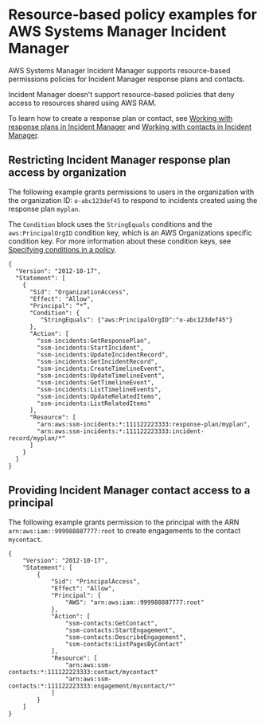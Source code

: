 # Resource\-based policy examples for AWS Systems Manager Incident Manager<a name="security_iam_resource-based-policy-examples"></a>

AWS Systems Manager Incident Manager supports resource\-based permissions policies for Incident Manager response plans and contacts\.

Incident Manager doesn't support resource\-based policies that deny access to resources shared using AWS RAM\.

To learn how to create a response plan or contact, see [Working with response plans in Incident Manager](response-plans.md) and [Working with contacts in Incident Manager](contacts.md)\.

## Restricting Incident Manager response plan access by organization<a name="security_iam_resource-based-policy-examples-restrict-response-plan-by-org"></a>

The following example grants permissions to users in the organization with the organization ID: `o-abc123def45` to respond to incidents created using the response plan `myplan`\.

The `Condition` block uses the `StringEquals` conditions and the `aws:PrincipalOrgID` condition key, which is an AWS Organizations specific condition key\. For more information about these condition keys, see [Specifying conditions in a policy](https://docs.aws.amazon.com/AmazonS3/latest/dev/amazon-s3-policy-keys.html)\. 

```
{
  "Version": "2012-10-17",
  "Statement": [
    {
      "Sid": "OrganizationAccess",
      "Effect": "Allow", 
      "Principal": “*”,
      "Condition": {
         "StringEquals": {"aws:PrincipalOrgID":"o-abc123def45"}
      },
      "Action": [
        "ssm-incidents:GetResponsePlan",
        "ssm-incidents:StartIncident",
        "ssm-incidents:UpdateIncidentRecord",
        "ssm-incidents:GetIncidentRecord",
        "ssm-incidents:CreateTimelineEvent",
        "ssm-incidents:UpdateTimelineEvent",
        "ssm-incidents:GetTimelineEvent",
        "ssm-incidents:ListTimelineEvents",
        "ssm-incidents:UpdateRelatedItems",
        "ssm-incidents:ListRelatedItems"
      ],
      "Resource": [
        "arn:aws:ssm-incidents:*:111122223333:response-plan/myplan",
        "arn:aws:ssm-incidents:*:111122223333:incident-record/myplan/*"
      ]
    }
  ]
}
```

## Providing Incident Manager contact access to a principal<a name="security_iam_resource-based-policy-examples-provide-contact-access-to-principal"></a>

The following example grants permission to the principal with the ARN `arn:aws:iam::999988887777:root` to create engagements to the contact `mycontact`\.

```
{
    "Version": "2012-10-17", 
    "Statement": [
        { 
            "Sid": "PrincipalAccess",
            "Effect": "Allow", 
            "Principal": { 
                "AWS": "arn:aws:iam::999988887777:root" 
            }, 
            "Action": [
                "ssm-contacts:GetContact",
                "ssm-contacts:StartEngagement",
                "ssm-contacts:DescribeEngagement",
                "ssm-contacts:ListPagesByContact"
            ],
            "Resource": [
                "arn:aws:ssm-contacts:*:111122223333:contact/mycontact"
                "arn:aws:ssm-contacts:*:111122223333:engagement/mycontact/*"
            ]
        }
    ] 
}
```